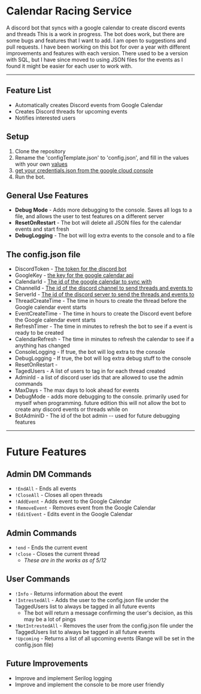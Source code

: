 # Calendar Racing Service

A discord bot that syncs with a google calendar to create discord events and threads
This is a work in progress. The bot does work, but there are some bugs and features that I want to add. 
I am open to suggestions and pull requests.
I have been working on this bot for over a year with different improvements and features with each version.
There used to be a version with SQL, but I have since moved to using JSON files for the events as I found it might be easier for each user to work with.


----------------------------------------------------------------------------------------
	

## Feature List
- Automatically creates Discord events from Google Calendar
- Creates Discord threads for upcoming events
- Notifies interested users


## Setup
1. Clone the repository
2. Rename the 'configTemplate.json' to 'config.json', and fill in the values with your own [values](https://github.com/StL3wi/CalendarRacingService?tab=readme-ov-file#the-configjson-file)
3. [get your credentials.json from the google cloud console](https://developers.google.com/workspace/guides/create-credentials)
4. Run the bot.



## General Use Features
- **Debug Mode** - Adds more debugging to the console. Saves all logs to a file, and allows the user to test features on a different server
- **ResetOnRestart** - The bot will delete all JSON files for the calendar events and start fresh
- **DebugLogging** - The bot will log extra events to the console and to a file


## The config.json file
- DiscordToken - [The token for the discord bot](https://docs.discordbotstudio.org/setting-up-dbs/finding-your-bot-token)
- GoogleKey - [the key for the google calendar api](https://support.google.com/googleapi/answer/6158862?hl=en)
- CalendarId - [The id of the google calendar to sync with](https://docs.simplecalendar.io/find-google-calendar-id/)
- ChannelId - [The id of the discord channel to send threads and events to](https://support.discord.com/hc/en-us/articles/206346498-Where-can-I-find-my-User-Server-Message-ID)
- ServerId - [The id of the discord server to send the threads and events to](https://support.discord.com/hc/en-us/articles/206346498-Where-can-I-find-my-User-Server-Message-ID)
- ThreadCreateTime - The time in hours to create the thread before the Google calendar event starts
- EventCreateTime - The time in hours to create the Discord event before the Google calendar event starts
- RefreshTimer - The time in minutes to refresh the bot to see if a event is ready to be created
- CalendarRefresh - The time in minutes to refresh the calendar to see if a anything has changed
- ConsoleLogging - If true, the bot will log extra to the console
- DebugLogging - If true, the bot will log extra debug stuff to the console
- ResetOnRestart - 
- TagedUsers - A list of users to tag in for each thread created
- AdminId - a list of discord user ids that are allowed to use the admin commands
- MaxDays - The max days to look ahead for events
- DebugMode - adds more debugging to the console. primarily used for myself when programming. future edition this will not allow the bot to create any discord events or threads while on
- BotAdminID - The id of the bot admin -- used for future debugging features


----------------------------------------------------------------------------------------
# Future Features

## Admin DM Commands
- `!EndAll` - Ends all events
- `!CloseAll` - Closes all open threads
- `!AddEvent` - Adds event to the Google Calendar
- `!RemoveEvent` - Removes event from the Google Calendar
- `!EditEvent` - Edits event in the Google Calendar

## Admin Commands
- `!end` - Ends the current event
- `!close` - Closes the current thread
  - *These are in the works as of 5/12*

## User Commands
- `!Info` - Returns information about the event
- `!IntrestedAll` - Adds the user to the config.json file under the TaggedUsers list to always be tagged in all future events
  - The bot will return a message confirming the user's decision, as this may be a lot of pings
- `!NotIntrestedAll` - Removes the user from the config.json file under the TaggedUsers list to always be tagged in all future events
- `!Upcoming` - Returns a list of all upcoming events (Range will be set in the config.json file)

## Future Improvements
- Improve and implement Serilog logging
- Improve and implement the console to be more user friendly
